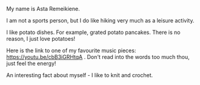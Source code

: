 My name is Asta Remeikiene.

I am not a sports person, but I do like hiking very much as a leisure activity.

I like potato dishes. For example, grated potato pancakes. There is no reason, I just love potatoes!

Here is the link to one of my favourite music pieces: https://youtu.be/cbB3iGRHtqA . Don't read into the words too much thou, just feel the energy!

An interesting fact about myself - I like to knit and crochet.
